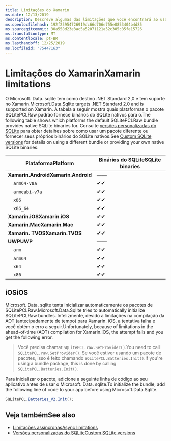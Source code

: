 ```yaml
---
title: Limitações do Xamarin
ms.date: 12/13/2019
description: Descreve algumas das limitações que você encontrará ao usar o Xamarin.
ms.openlocfilehash: 192f25954726919dc66d706e755e0853404b4d85
ms.sourcegitcommit: 30a558d23e3ac5a52071121a52c305c85fe15726
ms.translationtype: MT
ms.contentlocale: pt-BR
ms.lasthandoff: 12/25/2019
ms.locfileid: "75447163"
---
```

# <a name="xamarin-limitations"></a><span data-ttu-id="bb7e8-103">Limitações do Xamarin</span><span class="sxs-lookup"><span data-stu-id="bb7e8-103">Xamarin limitations</span></span>

<span data-ttu-id="bb7e8-104">O Microsoft. Data. sqlite tem como destino .NET Standard 2,0 e tem suporte no Xamarin.</span><span class="sxs-lookup"><span data-stu-id="bb7e8-104">Microsoft.Data.Sqlite targets .NET Standard 2.0 and is supported on Xamarin.</span></span> <span data-ttu-id="bb7e8-105">A tabela a seguir mostra quais plataformas o pacote SQLitePCLRaw padrão fornece binários do SQLite nativos para o.</span><span class="sxs-lookup"><span data-stu-id="bb7e8-105">The following table shows which platforms the default SQLitePCLRaw bundle provides native SQLite binaries for.</span></span> <span data-ttu-id="bb7e8-106">Consulte [versões personalizadas do SQLite](custom-versions.md) para obter detalhes sobre como usar um pacote diferente ou fornecer seus próprios binários do SQLite nativos.</span><span class="sxs-lookup"><span data-stu-id="bb7e8-106">See [Custom SQLite versions](custom-versions.md) for details on using a different bundle or providing your own native SQLite binaries.</span></span>

| <span data-ttu-id="bb7e8-107">Plataforma</span><span class="sxs-lookup"><span data-stu-id="bb7e8-107">Platform</span></span> | <span data-ttu-id="bb7e8-108">Binários do SQLite</span><span class="sxs-lookup"><span data-stu-id="bb7e8-108">SQLite binaries</span></span> |
| --- | --- |
| <span data-ttu-id="bb7e8-109">**Xamarin.Android**</span><span class="sxs-lookup"><span data-stu-id="bb7e8-109">**Xamarin.Android**</span></span> | <span data-ttu-id="bb7e8-110">—</span><span class="sxs-lookup"><span data-stu-id="bb7e8-110">—</span></span> |
| &nbsp;&nbsp;&nbsp;&nbsp;`arm64-v8a` | <span data-ttu-id="bb7e8-111">✔</span><span class="sxs-lookup"><span data-stu-id="bb7e8-111">✔</span></span> |
| &nbsp;&nbsp;&nbsp;&nbsp;`armeabi-v7a` | <span data-ttu-id="bb7e8-112">✔</span><span class="sxs-lookup"><span data-stu-id="bb7e8-112">✔</span></span> |
| &nbsp;&nbsp;&nbsp;&nbsp;`x86` | <span data-ttu-id="bb7e8-113">✔</span><span class="sxs-lookup"><span data-stu-id="bb7e8-113">✔</span></span> |
| &nbsp;&nbsp;&nbsp;&nbsp;`x86_64` | <span data-ttu-id="bb7e8-114">✔</span><span class="sxs-lookup"><span data-stu-id="bb7e8-114">✔</span></span> |
| <span data-ttu-id="bb7e8-115">**Xamarin.iOS**</span><span class="sxs-lookup"><span data-stu-id="bb7e8-115">**Xamarin.iOS**</span></span> | <span data-ttu-id="bb7e8-116">✔</span><span class="sxs-lookup"><span data-stu-id="bb7e8-116">✔</span></span> |
| <span data-ttu-id="bb7e8-117">**Xamarin.Mac**</span><span class="sxs-lookup"><span data-stu-id="bb7e8-117">**Xamarin.Mac**</span></span> | <span data-ttu-id="bb7e8-118">✔</span><span class="sxs-lookup"><span data-stu-id="bb7e8-118">✔</span></span> |
| <span data-ttu-id="bb7e8-119">**Xamarin. TVOS**</span><span class="sxs-lookup"><span data-stu-id="bb7e8-119">**Xamarin.TVOS**</span></span> | <span data-ttu-id="bb7e8-120">✔</span><span class="sxs-lookup"><span data-stu-id="bb7e8-120">✔</span></span> |
| <span data-ttu-id="bb7e8-121">**UWP**</span><span class="sxs-lookup"><span data-stu-id="bb7e8-121">**UWP**</span></span> | <span data-ttu-id="bb7e8-122">—</span><span class="sxs-lookup"><span data-stu-id="bb7e8-122">—</span></span> |
| &nbsp;&nbsp;&nbsp;&nbsp;`arm` | <span data-ttu-id="bb7e8-123">✔</span><span class="sxs-lookup"><span data-stu-id="bb7e8-123">✔</span></span> |
| &nbsp;&nbsp;&nbsp;&nbsp;`arm64` | <span data-ttu-id="bb7e8-124">✔</span><span class="sxs-lookup"><span data-stu-id="bb7e8-124">✔</span></span> |
| &nbsp;&nbsp;&nbsp;&nbsp;`x64` | <span data-ttu-id="bb7e8-125">✔</span><span class="sxs-lookup"><span data-stu-id="bb7e8-125">✔</span></span> |
| &nbsp;&nbsp;&nbsp;&nbsp;`x86` | <span data-ttu-id="bb7e8-126">✔</span><span class="sxs-lookup"><span data-stu-id="bb7e8-126">✔</span></span> |

## <a name="ios"></a><span data-ttu-id="bb7e8-127">iOS</span><span class="sxs-lookup"><span data-stu-id="bb7e8-127">iOS</span></span>

<span data-ttu-id="bb7e8-128">Microsoft. Data. sqlite tenta inicializar automaticamente os pacotes de SQLitePCLRaw.</span><span class="sxs-lookup"><span data-stu-id="bb7e8-128">Microsoft.Data.Sqlite tries to automatically initialize SQLitePCLRaw bundles.</span></span> <span data-ttu-id="bb7e8-129">Infelizmente, devido a limitações na compilação da AOT (antecipadamente de tempo) para Xamarin. iOS, a tentativa falha e você obtém o erro a seguir.</span><span class="sxs-lookup"><span data-stu-id="bb7e8-129">Unfortunately, because of limitations in the ahead-of-time (AOT) compilation for Xamarin.iOS, the attempt fails and you get the following error.</span></span>

> <span data-ttu-id="bb7e8-130">Você precisa chamar `SQLitePCL.raw.SetProvider()`.</span><span class="sxs-lookup"><span data-stu-id="bb7e8-130">You need to call `SQLitePCL.raw.SetProvider()`.</span></span> <span data-ttu-id="bb7e8-131">Se você estiver usando um pacote de pacotes, isso é feito chamando `SQLitePCL.Batteries.Init()`.</span><span class="sxs-lookup"><span data-stu-id="bb7e8-131">If you're using a bundle package, this is done by calling `SQLitePCL.Batteries.Init()`.</span></span>

<span data-ttu-id="bb7e8-132">Para inicializar o pacote, adicione a seguinte linha de código ao seu aplicativo antes de usar o Microsoft. Data. sqlite.</span><span class="sxs-lookup"><span data-stu-id="bb7e8-132">To initialize the bundle, add the following line of code to your app before using Microsoft.Data.Sqlite.</span></span>

```csharp
SQLitePCL.Batteries_V2.Init();
```

## <a name="see-also"></a><span data-ttu-id="bb7e8-133">Veja também</span><span class="sxs-lookup"><span data-stu-id="bb7e8-133">See also</span></span>

* [<span data-ttu-id="bb7e8-134">Limitações assíncronas</span><span class="sxs-lookup"><span data-stu-id="bb7e8-134">Async limitations</span></span>](async.md)
* [<span data-ttu-id="bb7e8-135">Versões personalizadas do SQLite</span><span class="sxs-lookup"><span data-stu-id="bb7e8-135">Custom SQLite versions</span></span>](custom-versions.md)
